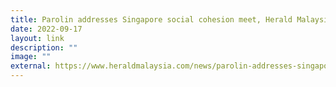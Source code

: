 ```yaml
---
title: Parolin addresses Singapore social cohesion meet, Herald Malaysia Online
date: 2022-09-17
layout: link
description: ""
image: ""
external: https://www.heraldmalaysia.com/news/parolin-addresses-singapore-social-cohesion-meet/67641/2
---
```

